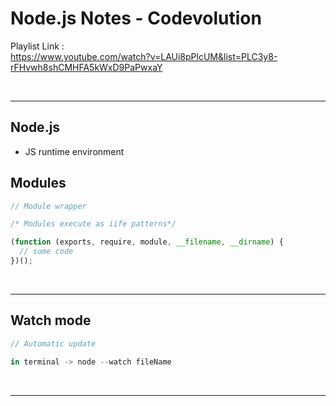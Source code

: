 # Node.js Notes - Codevolution

Playlist Link : </br>
<https://www.youtube.com/watch?v=LAUi8pPlcUM&list=PLC3y8-rFHvwh8shCMHFA5kWxD9PaPwxaY>

</br>

---

## Node.js

- JS runtime environment

## Modules

```javascript
// Module wrapper

/* Modules execute as iife patterns*/

(function (exports, require, module, __filename, __dirname) {
  // some code
})();
```

</br>

---

## Watch mode

```javascript
// Automatic update

in terminal -> node --watch fileName
```

</br>

---
